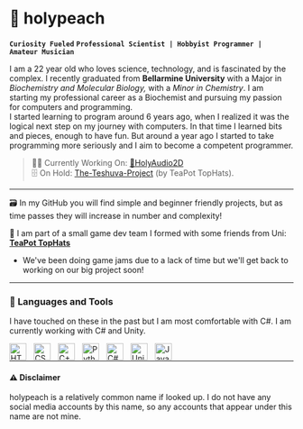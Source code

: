 # 🍑 holypeach
**`Curiosity Fueled`** **`Professional Scientist | Hobbyist Programmer | Amateur Musician`**

I am a 22 year old who loves science, technology, and is fascinated by the complex. I recently graduated from **Bellarmine University** with a Major in *Biochemistry and Molecular Biology,* with a *Minor in Chemistry*. I am starting my professional career as a Biochemist and pursuing my passion for computers and programming.  
I started learning to program around 6 years ago, when I realized it was the logical next step on my journey with computers. In that time I learned bits and pieces, enough to have fun. But around a year ago I started to take programming more seriously and I aim to become a competent programmer.  
  
> 🧑‍💻 Currently Working On: <a href="https://github.com/holypeachy/HolyAudio2D">🍑HolyAudio2D</a>  
> 🗄️ On Hold: <a href="https://github.com/TeaPot-TopHats/The-Teshuva-Project">The-Teshuva-Project</a> (by TeaPot TopHats).

---
🗃️ In my GitHub you will find simple and beginner friendly projects, but as time passes they will increase in number and complexity!

🎩 I am part of a small game dev team I formed with some friends from Uni: <a href="https://github.com/TeaPot-TopHats"><strong>TeaPot TopHats</strong></a>  
- We've been doing game jams due to a lack of time but we'll get back to working on our big project soon!

---
### 🧪 Languages and Tools
<p>I have touched on these in the past but I am most comfortable with C#. I am currently working with C# and Unity.</p>
<img align="left" alt="HTML" width="30px" style="padding-right: 10px" src="https://cdn.jsdelivr.net/gh/devicons/devicon/icons/html5/html5-original.svg" />
<img align="left" alt="CSS" width="30px" style="padding-right: 10px" src="https://cdn.jsdelivr.net/gh/devicons/devicon/icons/css3/css3-original.svg" />
<img align="left" alt="C++" width="30px" style="padding-right: 10px" src="https://cdn.jsdelivr.net/gh/devicons/devicon/icons/cplusplus/cplusplus-original.svg" />
<img align="left" alt="Python" width="30px" style="padding-right: 10px" src="https://cdn.jsdelivr.net/gh/devicons/devicon/icons/python/python-original.svg" />
<img align="left" alt="C#" width="30px" style="padding-right: 10px" src="https://cdn.jsdelivr.net/gh/devicons/devicon/icons/csharp/csharp-original.svg" />
<img align="left" alt="Unity" width="30px" style="padding-right: 10px" src="https://cdn.jsdelivr.net/gh/devicons/devicon/icons/unity/unity-original.svg" />
<img align="left" alt="Java" width="30px" style="padding-right: 10px" src="https://cdn.jsdelivr.net/gh/devicons/devicon/icons/java/java-original.svg" />
<br>

---
#### ⚠️ Disclaimer
holypeach is a relatively common name if looked up. I do not have any social media accounts by this name, so any accounts that appear under this name are not mine.

